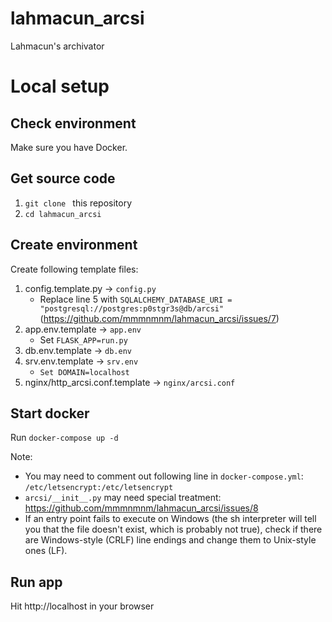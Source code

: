 # lahmacun_arcsi
Lahmacun's archivator  

# Local setup

## Check environment
Make sure you have Docker. 

## Get source code
1. `git clone ` this repository
2. `cd lahmacun_arcsi`

## Create environment
Create following template files:
1. config.template.py -> `config.py`
   * Replace line 5 with `SQLALCHEMY_DATABASE_URI = "postgresql://postgres:p0stgr3s@db/arcsi"` (https://github.com/mmmnmnm/lahmacun_arcsi/issues/7)
2. app.env.template -> `app.env`
   * Set `FLASK_APP=run.py`
3. db.env.template -> `db.env`
4. srv.env.template -> `srv.env`
   * `Set DOMAIN=localhost`
5. nginx/http_arcsi.conf.template -> `nginx/arcsi.conf`

## Start docker
Run `docker-compose up -d`

Note: 
   * You may need to comment out following line in `docker-compose.yml`: `/etc/letsencrypt:/etc/letsencrypt`
   * `arcsi/__init__.py` may need special treatment: https://github.com/mmmnmnm/lahmacun_arcsi/issues/8
   * If an entry point fails to execute on Windows (the sh interpreter will tell you that the file doesn't exist, which is probably not true), check if there are Windows-style (CRLF) line endings and change them to Unix-style ones (LF). 


## Run app
Hit http://localhost in your browser
